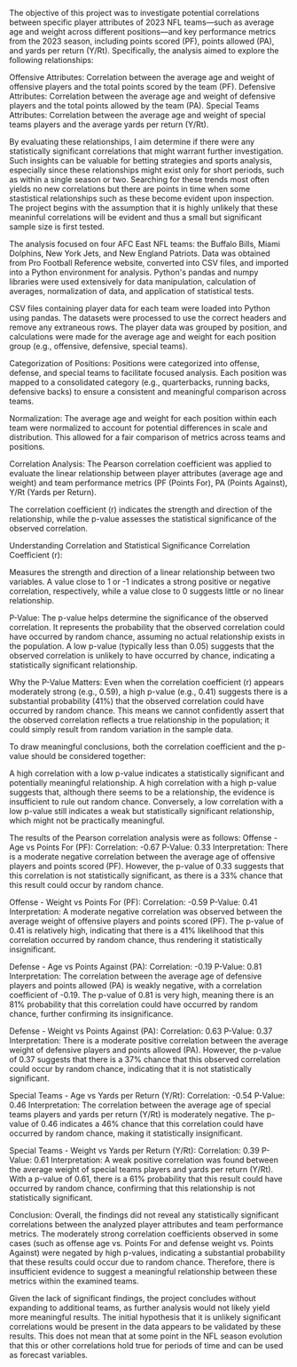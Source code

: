 The objective of this project was to investigate potential correlations between specific player attributes of 2023 NFL teams—such as average age and weight across different positions—and key performance metrics from the 2023 season, including points scored (PF), points allowed (PA), and yards per return (Y/Rt). Specifically, the analysis aimed to explore the following relationships:

Offensive Attributes: Correlation between the average age and weight of offensive players and the total points scored by the team (PF).
Defensive Attributes: Correlation between the average age and weight of defensive players and the total points allowed by the team (PA).
Special Teams Attributes: Correlation between the average age and weight of special teams players and the average yards per return (Y/Rt).

By evaluating these relationships, I aim  determine if there were any statistically significant correlations that might warrant further investigation. Such insights can be valuable for betting strategies and sports analysis, especially since these relationships might exist only for short periods, such as within a single season or two. Searching for these trends most often yields no new correlations but there are points in time when some stastistical relationships such as these become evident upon inspection. The project begins with the assumption that it is highly unlikely that these meaninful correlations will be evident and thus a small but significant sample size is first tested. 

The analysis focused on four AFC East NFL teams: the Buffalo Bills, Miami Dolphins, New York Jets, and New England Patriots. Data was obtained from Pro Football Reference website, converted into CSV files, and imported into a Python environment for analysis. Python's pandas and numpy libraries were used extensively for data manipulation, calculation of averages, normalization of data, and application of statistical tests.


CSV files containing player data for each team were loaded into Python using pandas. The datasets were processed to use the correct headers and remove any extraneous rows.
The player data was grouped by position, and calculations were made for the average age and weight for each position group (e.g., offensive, defensive, special teams).

Categorization of Positions:
Positions were categorized into offense, defense, and special teams to facilitate focused analysis. Each position was mapped to a consolidated category (e.g., quarterbacks, running backs, defensive backs) to ensure a consistent and meaningful comparison across teams.


Normalization:
The average age and weight for each position within each team were normalized to account for potential differences in scale and distribution. This allowed for a fair comparison of metrics across teams and positions.


Correlation Analysis:
The Pearson correlation coefficient was applied to evaluate the linear relationship between player attributes (average age and weight) and team performance metrics (PF (Points For), PA (Points Against), Y/Rt (Yards per Return).

The correlation coefficient (r) indicates the strength and direction of the relationship, while the p-value assesses the statistical significance of the observed correlation.

Understanding Correlation and Statistical Significance
Correlation Coefficient (r):

Measures the strength and direction of a linear relationship between two variables. A value close to 1 or -1 indicates a strong positive or negative correlation, respectively, while a value close to 0 suggests little or no linear relationship.


P-Value:
The p-value helps determine the significance of the observed correlation. It represents the probability that the observed correlation could have occurred by random chance, assuming no actual relationship exists in the population.
A low p-value (typically less than 0.05) suggests that the observed correlation is unlikely to have occurred by chance, indicating a statistically significant relationship.

Why the P-Value Matters:
Even when the correlation coefficient (r) appears moderately strong (e.g., 0.59), a high p-value (e.g., 0.41) suggests there is a substantial probability (41%) that the observed correlation could have occurred by random chance. This means we cannot confidently assert that the observed correlation reflects a true relationship in the population; it could simply result from random variation in the sample data.

To draw meaningful conclusions, both the correlation coefficient and the p-value should be considered together:

A high correlation with a low p-value indicates a statistically significant and potentially meaningful relationship.
A high correlation with a high p-value suggests that, although there seems to be a relationship, the evidence is insufficient to rule out random chance.
Conversely, a low correlation with a low p-value still indicates a weak but statistically significant relationship, which might not be practically meaningful.


The results of the Pearson correlation analysis were as follows:
Offense - Age vs Points For (PF):
Correlation: -0.67
P-Value: 0.33
Interpretation: There is a moderate negative correlation between the average age of offensive players and points scored (PF). However, the p-value of 0.33 suggests that this correlation is not statistically significant, as there is a 33% chance that this result could occur by random chance.

Offense - Weight vs Points For (PF):
Correlation: -0.59
P-Value: 0.41
Interpretation: A moderate negative correlation was observed between the average weight of offensive players and points scored (PF). The p-value of 0.41 is relatively high, indicating that there is a 41% likelihood that this correlation occurred by random chance, thus rendering it statistically insignificant.

Defense - Age vs Points Against (PA):
Correlation: -0.19
P-Value: 0.81
Interpretation: The correlation between the average age of defensive players and points allowed (PA) is weakly negative, with a correlation coefficient of -0.19. The p-value of 0.81 is very high, meaning there is an 81% probability that this correlation could have occurred by random chance, further confirming its insignificance.

Defense - Weight vs Points Against (PA):
Correlation: 0.63
P-Value: 0.37
Interpretation: There is a moderate positive correlation between the average weight of defensive players and points allowed (PA). However, the p-value of 0.37 suggests that there is a 37% chance that this observed correlation could occur by random chance, indicating that it is not statistically significant.

Special Teams - Age vs Yards per Return (Y/Rt):
Correlation: -0.54
P-Value: 0.46
Interpretation: The correlation between the average age of special teams players and yards per return (Y/Rt) is moderately negative. The p-value of 0.46 indicates a 46% chance that this correlation could have occurred by random chance, making it statistically insignificant.

Special Teams - Weight vs Yards per Return (Y/Rt):
Correlation: 0.39
P-Value: 0.61
Interpretation: A weak positive correlation was found between the average weight of special teams players and yards per return (Y/Rt). With a p-value of 0.61, there is a 61% probability that this result could have occurred by random chance, confirming that this relationship is not statistically significant.

Conclusion: 
Overall, the findings did not reveal any statistically significant correlations between the analyzed player attributes and team performance metrics. The moderately strong correlation coefficients observed in some cases (such as offense age vs. Points For and defense weight vs. Points Against) were negated by high p-values, indicating a substantial probability that these results could occur due to random chance. Therefore, there is insufficient evidence to suggest a meaningful relationship between these metrics within the examined teams.

Given the lack of significant findings, the project concludes without expanding to additional teams, as further analysis would not likely yield more meaningful results. The initial hypothesis that it is unlikely significant correlations would be present in the data appears to be validated by these results. This does not mean that at some point in the NFL season evolution that this or other correlations hold true for periods of time  and can be used as forecast variables. 


